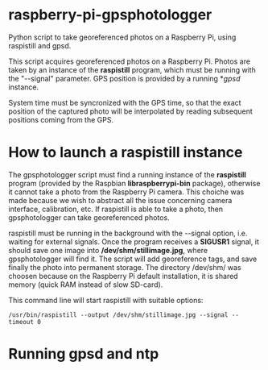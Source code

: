 # raspberry-pi-gpsphotologger
Python script to take georeferenced photos on a Raspberry Pi, using raspistill and gpsd.

This script acquires georeferenced photos on a Raspberry Pi. 
Photos are taken by an instance of the **raspistill** program, 
which must be running with the "--signal" parameter. GPS 
position is provided by a running **gpsd* instance.

System time must be syncronized with the GPS time, so that the 
exact position of the captured photo will be interpolated by 
reading subsequent positions coming from the GPS.

# How to launch a raspistill instance

The gpsphotologger script must find a running instance of the 
**raspistill** program (provided by the Raspbian 
**libraspberrypi-bin** package), otherwise it cannot take a 
photo from the Raspberry Pi camera. This choiche was made 
because we wish to abstract all the issue concerning camera 
interface, calibration, etc. If raspistill is able to take a 
photo, then gpsphotologger can take georeferenced photos.

raspistill must be running in the background with the --signal 
option, i.e. waiting for external signals. Once the program 
receives a **SIGUSR1** signal, it should save one image into 
**/dev/shm/stillimage.jpg**, where gpsphotologger will find it. 
The script will add georeference tags, and save finally the 
photo into permanent storage. The directory /dev/shm/ was 
choosen because on the Raspberry Pi default installation, it is 
shared memory (quick RAM instead of slow SD-card).

This command line will start raspistill with suitable options:

```
/usr/bin/raspistill --output /dev/shm/stillimage.jpg --signal --timeout 0
```

# Running gpsd and ntp
